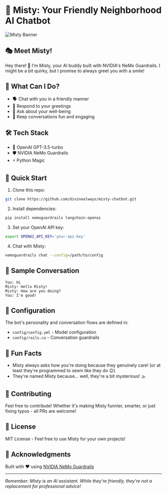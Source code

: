 # 🤖 Misty: Your Friendly Neighborhood AI Chatbot

![Misty Banner](https://raw.githubusercontent.com/NVIDIA/NeMo-Guardrails/main/docs/images/banner.png)

## 🎭 Meet Misty!
Hey there! 👋 I'm Misty, your AI buddy built with NVIDIA's NeMo Guardrails. I might be a bit quirky, but I promise to always greet you with a smile! 

## 🎯 What Can I Do?
- 🗣️ Chat with you in a friendly manner
- 👋 Respond to your greetings
- 💭 Ask about your well-being
- 🎨 Keep conversations fun and engaging

## 🛠️ Tech Stack
- 🧠 OpenAI GPT-3.5-turbo
- 🛡️ NVIDIA NeMo Guardrails
- ⚡ Python Magic

## 🚀 Quick Start

1. Clone this repo:
```bash
git clone https://github.com/divinealways/misty-chatbot.git
```

2. Install dependencies:
```bash
pip install nemoguardrails langchain-openai
```

3. Set your OpenAI API key:
```bash
export OPENAI_API_KEY='your-api-key'
```

4. Chat with Misty:
```bash
nemoguardrails chat --config=/path/to/config
```

## 💬 Sample Conversation

```
You: Hi
Misty: Hello Misty!
Misty: How are you doing?
You: I'm good!
```

## 📝 Configuration
The bot's personality and conversation flows are defined in:
- `config/config.yml` - Model configuration
- `config/rails.co` - Conversation guardrails

## 🎉 Fun Facts
- Misty always asks how you're doing because they genuinely care! (or at least they're programmed to seem like they do 😉)
- They're named Misty because... well, they're a bit mysterious! 🌫️

## 🤝 Contributing
Feel free to contribute! Whether it's making Misty funnier, smarter, or just fixing typos - all PRs are welcome!

## 📜 License
MIT License - Feel free to use Misty for your own projects!

## 🙏 Acknowledgments
Built with ❤️ using [NVIDIA NeMo Guardrails](https://github.com/NVIDIA/NeMo-Guardrails)

---
*Remember: Misty is an AI assistant. While they're friendly, they're not a replacement for professional advice!*
